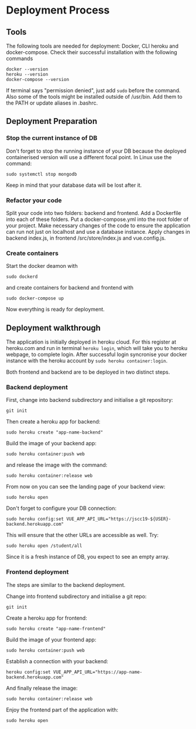 # Deployment Process

## Tools

The following tools are needed for deployment: Docker, CLI heroku and docker-compose. Check their successful installation with the following commands

```
docker --version
heroku --version
docker-compose --version
```
If terminal says "permission denied", just add ```sudo``` before the command. Also some of the tools might be installed outside of /usr/bin. Add them to the PATH or update aliases in .bashrc.

## Deployment Preparation

### Stop the current instance of DB
Don't forget to stop the running instance of your DB because the deployed containerised version will use a different focal point.
In Linux use the command:
```
sudo systemctl stop mongodb
```
Keep in mind that your database data will be lost after it.

### Refactor your code

Split your code into two folders: backend and frontend. Add a Dockerfile into each of these folders. Put a docker-compose.yml into the root folder of your project. Make necessary changes of the code to ensure the application can run not just on localhost and use a database instance. Apply changes in backend index.js, in frontend /src/store/index.js and vue.config.js.

### Create containers
Start the docker deamon with
```
sudo dockerd
```
and create containers for backend and frontend with 
```
sudo docker-compose up
```
Now everything is ready for deployment.

## Deployment walkthrough

The application is initially deployed in heroku cloud. For this register at heroku.com and run in terminal ```heroku login```, which will take you to heroku webpage, to complete login. After successful login syncronise your docker instance with the heroku account by ```sudo heroku container:login```.

Both frontend and backend are to be deployed in two distinct steps.

### Backend deployment

First, change into backend subdirectory and initialise a git repository:

```git init```

Then create a heroku app for backend:

```sudo heroku create "app-name-backend"```

Build the image of your backend app:

```sudo heroku container:push web```

and release the image with the command:

```sudo heroku container:release web```

From now on you can see the landing page of your backend view:

```sudo heroku open```

Don't forget to configure your DB connection:
```
sudo heroku config:set VUE_APP_API_URL="https://jscc19-${USER}-backend.herokuapp.com"
```

This will ensure that the other URLs are accessible as well. Try:

```sudo heroku open /student/all```

Since it is a fresh instance of DB, you expect to see an empty array.


### Frontend deployment

The steps are similar to the backend deployment.

Change into frontend subdirectory and initialise a git repo:

```git init```

Create a heroku app for frontend:

```sudo heroku create "app-name-frontend"```

Build the image of your frontend app:

```sudo heroku container:push web```

Establish a connection with your backend:

```heroku config:set VUE_APP_API_URL="https://app-name-backend.herokuapp.com"```

And finally release the image:

```sudo heroku container:release web```

Enjoy the frontend part of the application with:

```sudo heroku open```
